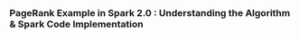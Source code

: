 ## 
### PageRank Example in Spark 2.0 : Understanding the Algorithm & Spark Code Implementation
 
  
